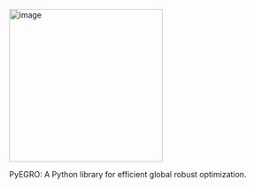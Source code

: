 <img width="277" alt="image" src="https://github.com/user-attachments/assets/394b98e4-2675-4d62-8f6b-c79b355a1a80" />

PyEGRO: A Python library for efficient global robust optimization.

